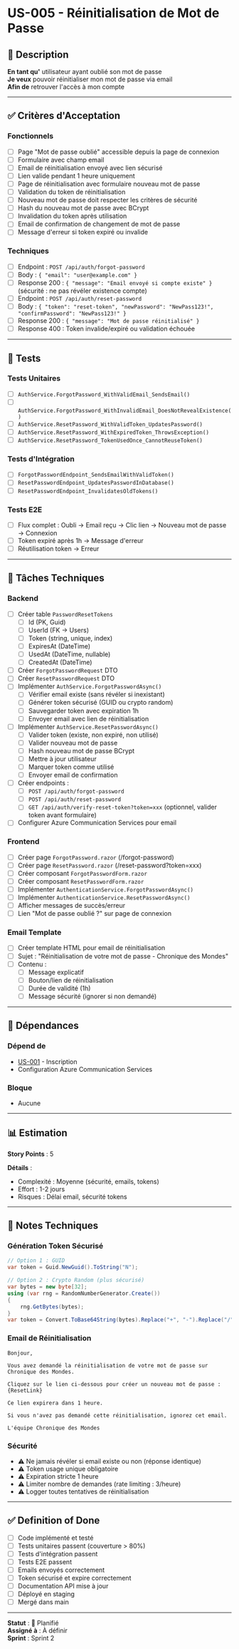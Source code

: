 # US-005 - Réinitialisation de Mot de Passe

## 📝 Description

**En tant qu'** utilisateur ayant oublié son mot de passe  
**Je veux** pouvoir réinitialiser mon mot de passe via email  
**Afin de** retrouver l'accès à mon compte

---

## ✅ Critères d'Acceptation

### Fonctionnels
- [ ] Page "Mot de passe oublié" accessible depuis la page de connexion
- [ ] Formulaire avec champ email
- [ ] Email de réinitialisation envoyé avec lien sécurisé
- [ ] Lien valide pendant 1 heure uniquement
- [ ] Page de réinitialisation avec formulaire nouveau mot de passe
- [ ] Validation du token de réinitialisation
- [ ] Nouveau mot de passe doit respecter les critères de sécurité
- [ ] Hash du nouveau mot de passe avec BCrypt
- [ ] Invalidation du token après utilisation
- [ ] Email de confirmation de changement de mot de passe
- [ ] Message d'erreur si token expiré ou invalide

### Techniques
- [ ] Endpoint : `POST /api/auth/forgot-password`
- [ ] Body : `{ "email": "user@example.com" }`
- [ ] Response 200 : `{ "message": "Email envoyé si compte existe" }` (sécurité : ne pas révéler existence compte)
- [ ] Endpoint : `POST /api/auth/reset-password`
- [ ] Body : `{ "token": "reset-token", "newPassword": "NewPass123!", "confirmPassword": "NewPass123!" }`
- [ ] Response 200 : `{ "message": "Mot de passe réinitialisé" }`
- [ ] Response 400 : Token invalide/expiré ou validation échouée

---

## 🧪 Tests

### Tests Unitaires
- [ ] `AuthService.ForgotPassword_WithValidEmail_SendsEmail()`
- [ ] `AuthService.ForgotPassword_WithInvalidEmail_DoesNotRevealExistence()`
- [ ] `AuthService.ResetPassword_WithValidToken_UpdatesPassword()`
- [ ] `AuthService.ResetPassword_WithExpiredToken_ThrowsException()`
- [ ] `AuthService.ResetPassword_TokenUsedOnce_CannotReuseToken()`

### Tests d'Intégration
- [ ] `ForgotPasswordEndpoint_SendsEmailWithValidToken()`
- [ ] `ResetPasswordEndpoint_UpdatesPasswordInDatabase()`
- [ ] `ResetPasswordEndpoint_InvalidatesOldTokens()`

### Tests E2E
- [ ] Flux complet : Oubli → Email reçu → Clic lien → Nouveau mot de passe → Connexion
- [ ] Token expiré après 1h → Message d'erreur
- [ ] Réutilisation token → Erreur

---

## 🔧 Tâches Techniques

### Backend
- [ ] Créer table `PasswordResetTokens`
  - [ ] Id (PK, Guid)
  - [ ] UserId (FK → Users)
  - [ ] Token (string, unique, index)
  - [ ] ExpiresAt (DateTime)
  - [ ] UsedAt (DateTime, nullable)
  - [ ] CreatedAt (DateTime)
- [ ] Créer `ForgotPasswordRequest` DTO
- [ ] Créer `ResetPasswordRequest` DTO
- [ ] Implémenter `AuthService.ForgotPasswordAsync()`
  - [ ] Vérifier email existe (sans révéler si inexistant)
  - [ ] Générer token sécurisé (GUID ou crypto random)
  - [ ] Sauvegarder token avec expiration 1h
  - [ ] Envoyer email avec lien de réinitialisation
- [ ] Implémenter `AuthService.ResetPasswordAsync()`
  - [ ] Valider token (existe, non expiré, non utilisé)
  - [ ] Valider nouveau mot de passe
  - [ ] Hash nouveau mot de passe BCrypt
  - [ ] Mettre à jour utilisateur
  - [ ] Marquer token comme utilisé
  - [ ] Envoyer email de confirmation
- [ ] Créer endpoints :
  - [ ] `POST /api/auth/forgot-password`
  - [ ] `POST /api/auth/reset-password`
  - [ ] `GET /api/auth/verify-reset-token?token=xxx` (optionnel, valider token avant formulaire)
- [ ] Configurer Azure Communication Services pour email

### Frontend
- [ ] Créer page `ForgotPassword.razor` (/forgot-password)
- [ ] Créer page `ResetPassword.razor` (/reset-password?token=xxx)
- [ ] Créer composant `ForgotPasswordForm.razor`
- [ ] Créer composant `ResetPasswordForm.razor`
- [ ] Implémenter `AuthenticationService.ForgotPasswordAsync()`
- [ ] Implémenter `AuthenticationService.ResetPasswordAsync()`
- [ ] Afficher messages de succès/erreur
- [ ] Lien "Mot de passe oublié ?" sur page de connexion

### Email Template
- [ ] Créer template HTML pour email de réinitialisation
- [ ] Sujet : "Réinitialisation de votre mot de passe - Chronique des Mondes"
- [ ] Contenu :
  - [ ] Message explicatif
  - [ ] Bouton/lien de réinitialisation
  - [ ] Durée de validité (1h)
  - [ ] Message sécurité (ignorer si non demandé)

---

## 🔗 Dépendances

### Dépend de
- [US-001](./US-001-inscription-utilisateur.md) - Inscription
- Configuration Azure Communication Services

### Bloque
- Aucune

---

## 📊 Estimation

**Story Points** : 5

**Détails** :
- Complexité : Moyenne (sécurité, emails, tokens)
- Effort : 1-2 jours
- Risques : Délai email, sécurité tokens

---

## 📝 Notes Techniques

### Génération Token Sécurisé
```csharp
// Option 1 : GUID
var token = Guid.NewGuid().ToString("N");

// Option 2 : Crypto Random (plus sécurisé)
var bytes = new byte[32];
using (var rng = RandomNumberGenerator.Create())
{
    rng.GetBytes(bytes);
}
var token = Convert.ToBase64String(bytes).Replace("+", "-").Replace("/", "_");
```

### Email de Réinitialisation
```
Bonjour,

Vous avez demandé la réinitialisation de votre mot de passe sur Chronique des Mondes.

Cliquez sur le lien ci-dessous pour créer un nouveau mot de passe :
{ResetLink}

Ce lien expirera dans 1 heure.

Si vous n'avez pas demandé cette réinitialisation, ignorez cet email.

L'équipe Chronique des Mondes
```

### Sécurité
- ⚠️ Ne jamais révéler si email existe ou non (réponse identique)
- ⚠️ Token usage unique obligatoire
- ⚠️ Expiration stricte 1 heure
- ⚠️ Limiter nombre de demandes (rate limiting : 3/heure)
- ⚠️ Logger toutes tentatives de réinitialisation

---

## ✅ Definition of Done

- [ ] Code implémenté et testé
- [ ] Tests unitaires passent (couverture > 80%)
- [ ] Tests d'intégration passent
- [ ] Tests E2E passent
- [ ] Emails envoyés correctement
- [ ] Token sécurisé et expire correctement
- [ ] Documentation API mise à jour
- [ ] Déployé en staging
- [ ] Mergé dans main

---

**Statut** : 📝 Planifié  
**Assigné à** : À définir  
**Sprint** : Sprint 2
